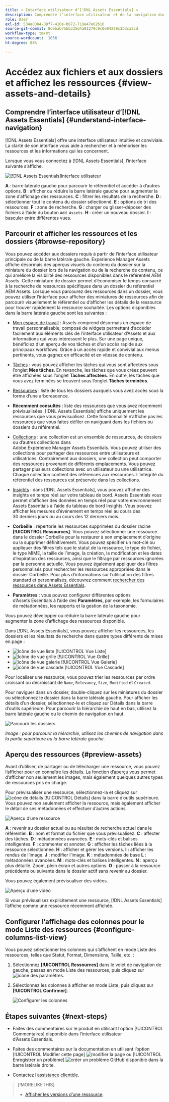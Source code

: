 ```yaml
---
title: « Interface utilisateur dʼ[!DNL Assets Essentials] »
description: Comprendre l’interface utilisateur et de la navigation dans [!DNL Assets Essentials].
role: User
exl-id: 534a8084-88f7-410e-b872-719e47e62b10
source-git-commit: 8debab75bb335d4a81279c9c0e84229c3b3ca2cd
workflow-type: tm+mt
source-wordcount: '1036'
ht-degree: 88%

---
```


# Accédez aux fichiers et aux dossiers et affichez les ressources {#view-assets-and-details}

<!-- TBD: Give screenshots of all views with many assets. Zoom out to showcase how the thumbnails/tiles flow on the UI in different views. -->

<!-- TBD: The options in left sidebar may change. Shared with me and Shared by me are missing for now. Update this section as UI is updated. -->

## Comprendre l’interface utilisateur d’[!DNL Assets Essentials]  {#understand-interface-navigation}

[!DNL Assets Essentials] offre une interface utilisateur intuitive et conviviale. La clarté de son interface vous aide à rechercher et à mémoriser les ressources et les informations qui les concernent.

Lorsque vous vous connectez à [!DNL Assets Essentials], l’interface suivante s’affiche.

![[!DNL Assets Essentials]Interface utilisateur](assets/essentials-interface.png)

**A** : barre latérale gauche pour parcourir le référentiel et accéder à d’autres options. **B** : afficher ou réduire la barre latérale gauche pour augmenter la zone d’affichage des ressources. **C** : filtrer les résultats de la recherche. **D** : sélectionner tout le contenu du dossier sélectionné. **E** : options de tri des ressources. **F** : zone de recherche. **G** : charger ou glisser-déposer des fichiers à l’aide du bouton `Add Assets`. **H** : créer un nouveau dossier. **I** : basculer entre différentes vues.

<!-- TBD: Need an embedded video here with narration. It has to be hosted on MPC to be embeddable. -->

## Parcourir et afficher les ressources et les dossiers {#browse-repository}

Vous pouvez accéder aux dossiers requis à partir de l’interface utilisateur principale ou de la barre latérale gauche. Experience Manager Assets affiche désormais des aperçus visuels du contenu du dossier sur la miniature du dossier lors de la navigation ou de la recherche de contenu, ce qui améliore la visibilité des ressources disponibles dans le référentiel AEM Assets. Cette miniature de dossier permet d’économiser le temps consacré à la recherche de ressources spécifiques dans un dossier du référentiel AEM Assets.
Lorsque vous parcourez des ressources dans un dossier, vous pouvez utiliser l’interface pour afficher des miniatures de ressources afin de parcourir visuellement le référentiel ou d’afficher les détails de la ressource pour trouver rapidement la ressource souhaitée. Les options disponibles dans la barre latérale gauche sont les suivantes :

* [Mon espace de travail](https://experienceleague.adobe.com/docs/experience-manager-assets-essentials/help/my-workspace.html?lang=fr) : Assets comprend désormais un espace de travail personnalisable, composé de widgets permettant d’accéder facilement aux éléments clés de l’interface utilisateur d’Assets et aux informations qui vous intéressent le plus. Sur une page unique, bénéficiez d’un aperçu de vos tâches et d’un accès rapide aux principaux workflows. Grâce à un accès rapide et convivial aux menus pertinents, vous gagnez en efficacité et en vitesse de contenu.
* [Tâches](https://experienceleague.adobe.com/docs/experience-manager-assets-essentials/help/my-workspace.html?lang=fr) : vous pouvez afficher les tâches qui vous sont affectées sous l’onglet **Mes tâches**. En revanche, les tâches que vous créez peuvent être affichées sous l’onglet **Tâches affectées**. En outre, les tâches que vous avez terminées se trouvent sous l’onglet **Tâches terminées**.
* [Ressources](https://experienceleague.adobe.com/docs/experience-manager-assets-essentials/help/manage-organize.html?lang=fr) : liste de tous les dossiers auxquels vous avez accès sous la forme d’une arborescence.
* **Récemment consultés** : liste des ressources que vous avez récemment prévisualisées. [!DNL Assets Essentials] affiche uniquement les ressources que vous prévisualisez. Cette fonctionnalité n’affiche pas les ressources que vous faites défiler en naviguant dans les fichiers ou dossiers du référentiel.
* [Collections](https://experienceleague.adobe.com/docs/experience-manager-assets-essentials/help/manage-collections.html?lang=fr) : une collection est un ensemble de ressources, de dossiers ou d’autres collections dans Adobe Experience Manager Assets Essentials. Vous pouvez utiliser des collections pour partager des ressources entre utilisateurs et utilisatrices. Contrairement aux dossiers, une collection peut comporter des ressources provenant de différents emplacements. Vous pouvez partager plusieurs collections avec un utilisateur ou une utilisatrice. Chaque collection contient des références aux ressources. L’intégrité du référentiel des ressources est préservée dans les collections.

* [Insights](https://experienceleague.adobe.com/docs/experience-manager-assets-essentials/help/manage-reports.html?lang=fr#view-live-statistics) : dans [!DNL Assets Essentials], vous pouvez afficher des insights en temps réel sur votre tableau de bord. Assets Essentials vous permet d’afficher des données en temps réel pour votre environnement Assets Essentials à l’aide du tableau de bord Insights. Vous pouvez afficher les mesures d’événement en temps réel au cours des 30 derniers jours ou au cours des 12 derniers mois.


* **Corbeille** : répertorie les ressources supprimées du dossier racine **[!UICONTROL Ressources]**. Vous pouvez sélectionner une ressource dans le dossier Corbeille pour la restaurer à son emplacement d’origine ou la supprimer définitivement. Vous pouvez spécifier un mot-clé ou appliquer des filtres tels que le statut de la ressource, le type de fichier, le type MIME, la taille de l’image, la création, la modification et les dates d’expiration des ressources, ainsi que le filtrage par ressources ignorées par la personne actuelle. Vous pouvez également appliquer des filtres personnalisés pour rechercher les ressources appropriées dans le dossier Corbeille. Pour plus d’informations sur l’utilisation des filtres standard et personnalisés, découvrez comment [rechercher des ressources dans Assets Essentials](search.md).

* **Paramètres** : vous pouvez configurer différentes options d’Assets Essentials à l’aide des **Paramètres**, par exemple, les formulaires de métadonnées, les rapports et la gestion de la taxonomie.

<!-- TBD: Not sure if we want to publish these right now. CC Libs are beta as per Greg.
* **Libraries**: Access to [!DNL Adobe Creative Cloud Team] (CCT) Libraries view. This view is visible only if the user is entitled to CCT Libraries.
-->

<!-- TBD: My Work Space shows task inbox and it is not visible on AEM Cloud Demos as of now. It is the source of truth server hence not documenting My Work Space option for now.
-->

Vous pouvez développer ou réduire la barre latérale gauche pour augmenter la zone d’affichage des ressources disponible.

Dans [!DNL Assets Essentials], vous pouvez afficher les ressources, les dossiers et les résultats de recherche dans quatre types différents de mises en page :

* ![Icône de vue liste](assets/do-not-localize/list-view.png) [!UICONTROL Vue Liste]
* ![Icône de vue grille](assets/do-not-localize/grid-view.png) [!UICONTROL Vue Grille]
* ![icône de vue galerie](assets/do-not-localize/gallery-view.png) [!UICONTROL Vue Galerie]
* ![icône de vue cascade](assets/do-not-localize/waterfall-view.png) [!UICONTROL Vue Cascade]

Pour localiser une ressource, vous pouvez trier les ressources par ordre croissant ou décroissant de `Name`, `Relevancy`, `Size`, `Modified` et `Created`.

Pour naviguer dans un dossier, double-cliquez sur les miniatures du dossier ou sélectionnez le dossier dans la barre latérale gauche. Pour afficher les détails d’un dossier, sélectionnez-le et cliquez sur Détails dans la barre d’outils supérieure. Pour parcourir la hiérarchie de haut en bas, utilisez la barre latérale gauche ou le chemin de navigation en haut.

![Parcourir les dossiers](assets/browsing-folders.png)

*Image : pour parcourir la hiérarchie, utilisez les chemins de navigation dans la partie supérieure ou la barre latérale gauche.*

## Aperçu des ressources {#preview-assets}

Avant d’utiliser, de partager ou de télécharger une ressource, vous pouvez l’afficher pour en connaître les détails. La fonction d’aperçu vous permet d’afficher non seulement les images, mais également quelques autres types de ressources pris en charge.

Pour prévisualiser une ressource, sélectionnez-la et cliquez sur ![icône de détails](assets/do-not-localize/edit-in-icon.png) [!UICONTROL Détails] dans la barre d’outils supérieure. Vous pouvez non seulement afficher la ressource, mais également afficher le détail de ses métadonnées et effectuer d’autres actions.

![Aperçu d’une ressource](assets/preview-asset-2.png)

**A** : revenir au dossier actuel ou au résultat de recherche actuel dans le référentiel. **B** : nom et format du fichier que vous prévisualisez. **C** : affecter des tâches. **D** : métadonnées avancées. **E** : mots-clés et balises intelligentes. **F** : commenter et annoter. **G** : afficher les tâches liées à la ressource sélectionnée. **H** : afficher et gérer les versions. **I** : afficher les rendus de l’image. **J** : modifier l’image. **K** : métadonnées de base **L** : métadonnées avancées. **M** : mots-clés et balises intelligentes. **N** : aperçu plus détaillé. Zoom, plein écran et autres options. **O** : passer à la ressource précédente ou suivante dans le dossier actif sans revenir au dossier.

Vous pouvez également prévisualiser des vidéos.

![Aperçu d’une vidéo](/help/using/assets/preview-video.png)

Si vous prévisualisez explicitement une ressource, [!DNL Assets Essentials] l’affiche comme une ressource récemment affichée.

<!-- TBD: Describe the options.

Explicitly previewed assets are displayed as recently viewed assets. Give screenshot of this.
Other use cases after previewing.
-->

## Configurer l’affichage des colonnes pour le mode Liste des ressources {#configure-columns-list-view}

Vous pouvez sélectionner les colonnes qui s’affichent en mode Liste des ressources, telles que Statut, Format, Dimensions, Taille, etc. :

1. Sélectionnez **[!UICONTROL Ressources]** dans le volet de navigation de gauche, passez en mode Liste des ressources, puis cliquez sur ![icône des paramètres](assets/settings-icon.svg).

1. Sélectionnez les colonnes à afficher en mode Liste, puis cliquez sur **[!UICONTROL Confirmer]**.

   ![Configurer les colonnes](/help/using/assets/configure-columns.png)

## Étapes suivantes {#next-steps}

* Faites des commentaires sur le produit en utilisant l’option [!UICONTROL Commentaires] disponible dans l’interface utilisateur d’Assets Essentials.

* Faites des commentaires sur la documentation en utilisant l’option [!UICONTROL Modifier cette page] ![modifier la page](assets/do-not-localize/edit-page.png) ou [!UICONTROL Enregistrer un problème] ![créer un problème GitHub](assets/do-not-localize/github-issue.png) disponible dans la barre latérale droite.

* Contactez l’[assistance clientèle](https://experienceleague.adobe.com/?support-solution=General&amp;lang=fr#support).

>[!MORELIKETHIS]
>
>* [Afficher les versions d’une ressource](/help/using/manage-organize.md#view-versions).
